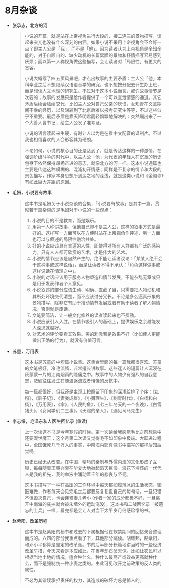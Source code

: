 
# 8月杂谈

* 张承志，北方的河

  > 小说的开篇，就是站在上帝视角进行大段的、接二连三的景物描写，读起来突兀也没有什么深刻的内涵。如果小说不采用上帝视角会不会好一点？即主人公是「我」，而不是「他」。因为读者认为上帝视角是全知全能的，对于自顾自的、缺少动机的长篇累牍的景物和抒情描写容易感到厌烦；而以第一人称视角做这些描写，会让读者对「局限性」有更大的宽容。
  >
  > 小说大概写了四五页风景吧，才点出故事的主要矛盾：主人公「他」本科毕业之后不想继续汉语语音学的研究，也不想按分配去计生办上班，而是想读人文地理的研究生。不过对于这本小说而言，或许故事情节是次要的；故事的发展只是给作者提供了一个可以宣泄情感的通道。其它矛盾后续会陆续交代，比如主人公对自己父亲的厌恨，女知青在文革期间不幸的经历，以及辗转到了北京后难以报考研究生等等，不过这些似乎不重要。最后矛盾是靠天降明君而轻飘飘地解决的：突然蹦出来了一个大善人曹书记，给主人公发了准考证。
  >
  > 小说的语言读起来生硬，有时让人以为是在看中文配音的译制片。不过我也相信喜欢的人会形容其为硬朗。
  >
  > 不论如何，小说的核心目的还是达到了，就是传达这样的一种激情，在强调阶级斗争的时代中，以主人公「他」为代表的年轻人在沉重的历史包袱下依然保持昂扬奋进的意志，就像北方的河一样。这本小说通篇也主要是传达这种模糊的、混沌初开情感；同样是不复杂的情节和大段的景色描写，作家本身思想所到达之地的深浅，就是这类小说和《金阁寺》有如此巨大差距的原因。
  
  

* 毛姆，小说要有故事

  > 这本书是毛姆关于小说杂谈的合集，「小说要有故事」是其中一篇。贯彻若干篇杂谈的是毛姆对于小说的一些观点：
  >
  > 1. 小说的目的不是教育，而是娱乐。
  > 2. 用第一人称讲故事，但他自己却不是主人公，这样的叙事方式是最好的。这样写一方面可以在方便时站在上帝视角作评述，另一方面也可以与叙述的局限性融洽共处。
  > 3. 好的小说应该具有普遍的人性，即使得对所有人群都有广泛的感染力。只有人人都可欣赏的艺术，才是伟大的艺术。
  > 4. 小说的情节应该是自然产生的，绝不能让读者议论：「某某人绝不会干这种事或这样说话」，而是让读者不得不承认：「角色这样做事或这样说话在情理之中」。
  > 5. 小说的对话应该用于服务人物塑造和情节发展，不能杂乱无章或只是用于发表作者个人意见。
  > 6. 小说叙述的部分应该生动、明确、直截了当，只需要把人物动机和其所处环境交代清楚，而不应该过分冗长。不论是多么逼真形象的景物描写，除非它有助于推动情节发展或者有助于读者了解人物情况，否则就是废话。
  > 7. 文笔要简洁，让一般文化修养的读者读起来也不费劲。
  > 8. 小说应该引人入胜。在情节吸引人的基础上，提供娱乐之余越能发人深思就越好。
  > 9. 对艺术的评价要看其效果。美的刺激若是效果不好（比如使人更能做出正确的行为），就没有价值可言。

  

* 苏童，万用表

  > 这本书是苏童的中短篇小说集。这集合里面的每一篇我都很喜欢。苏童的文笔极好，冷艳流畅，非常擅长讲故事。这些迷人的短篇让人沉浸在灰蒙蒙一片的江南烟雨的隐痛之中。故事中的人物少有强烈的自我意志，悲剧往往发生在随波逐流或者懵懂的反抗中。
  >
  > 每一篇都很好，但我还是主观上按照留下印象的深浅给排了个序：《红粉》，《驯子记》，《妻妾成群》，《小舅理生》，《刺青时代》，《白杨和白杨》，《万用表》，《伞》，《人民的鱼》，《七三年冬天的一个夜晚》，《白雪猪头》，《女同学们二三事》，《天赐的亲人》，《遇见司马先生》



* 李志绥，毛泽东私人医生回忆录 (重读)

  > 上一次读这本书是今年寒假的时候。第一次读给我感觉毛比之前想象中还要混世魔王；这个月第二次读又觉得毛不如印象中极端。大跃进过程中，全国饿死几千万人的事实，中南海内部真像书中描写的那样后知后觉吗。
  >
  > 历史已经无从改变。在中国，精巧的秦制与外儒内法的文化形成了互锁，每每随着王朝兴衰在华夏大地掀起滔天巨浪。浪花下埋葬的一代代人是我的祖先，我的血液中涌动着千年的悲哀与坚韧。
  >
  > 这本书描写了一种在高压的工作环境中每天都如履薄冰的生活状态。御医难做，作者每天会见完毛之后都要反复复盘自己的每句话，一旦犯错不但毁灭自己，也会连累妻儿老小 (作者一家的成分都极不好，一旦离开中南海的庇护就会被朱墙外的运动淹没)。这本书和二战回忆录「被遗忘的士兵」一样，看完都是会让人对当下太平岁月倍感珍惜的书。

  

* 赵紫阳，改革历程

  > 这本书是赵紫阳的秘书和过去的下属根据他在软禁期间的回忆录音整理而成的。六四的部分我重点看了下，其他部分跳读。胡耀邦，赵紫阳，和邓小平都算是坚定的改革派。书的后半部分长篇地讲当时的一些经济改革举措，今天来看是本应如此，在当年却石破天惊。比如让农民可以根据当地土地的情况，适合种什么、种什么最高产或效益更高就种什么，而不是强制统一种小麦之类的。由此可见改开之前政策的反人类的属性。
  >
  > 不必为其错误承担责任的权力，其造成的破坏力总是惊人的。


<!--stackedit_data:
eyJoaXN0b3J5IjpbMTU4MDE4MjMxOV19
-->